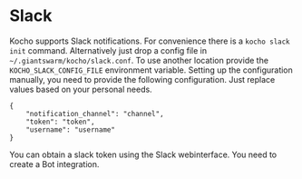 # Slack
Kocho supports Slack notifications. For convenience there is a `kocho slack
init` command. Alternatively just drop a config file in
`~/.giantswarm/kocho/slack.conf`. To use another location provide the
`KOCHO_SLACK_CONFIG_FILE` environment variable. Setting up the configuration
manually, you need to provide the following configuration.  Just replace values
based on your personal needs.

```
{
    "notification_channel": "channel",
    "token": "token",
    "username": "username"
}
```

You can obtain a slack token using the Slack webinterface. You need to create a Bot integration.